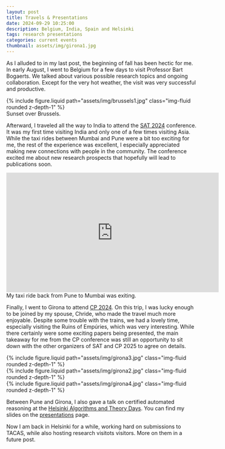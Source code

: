 ```yaml
---
layout: post
title: Travels & Presentations
date: 2024-09-29 10:25:00
description: Belgium, India, Spain and Helsinki
tags: research presentations
categories: current events
thumbnail: assets/img/girona1.jpg
---
```


As I alluded to in my last post, the beginning of fall has been hectic for me. In early August, I went to Belgium for a few days to visit Professor Bart Bogaerts. We talked about various possible research topics and ongoing collaboration. Except for the very hot weather, the visit was very successful and productive.

<div class="row mt-3">
    <div class="col-sm mt-3 mt-md-0">
        {% include figure.liquid path="assets/img/brussels1.jpg" class="img-fluid rounded z-depth-1" %}
    </div>
</div>
<div class="caption">
    Sunset over Brussels. 
</div>

Afterward, I traveled all the way to India to attend the [SAT 2024](https://satisfiability.org/SAT24/) conference. It was my first time visiting India and only one of a few times visiting Asia. While the taxi rides between Mumbai and Pune were a bit too exciting for me, the rest of the experience was excellent, I especially appreciated making new connections with people in the community. The conference excited me about new research prospects that hopefully will lead to publications soon.

<div align="center">
        <iframe width="560" height="315" src="https://www.youtube.com/embed/LVW9KeAWqHc?si=kA5p7bRRHz__sfwE" title="Taxi-India" frameborder="0" allow="accelerometer; autoplay; clipboard-write; encrypted-media; gyroscope; picture-in-picture; web-share" referrerpolicy="strict-origin-when-cross-origin" allowfullscreen></iframe>
</div>
<div class="caption">
    My taxi ride back from Pune to Mumbai was exiting. 
</div>

Finally, I went to Girona to attend [CP 2024](https://cp2024.a4cp.org/index.html). On this trip, I was lucky enough to be joined by my spouse, Chride, who made the travel much more enjoyable. Despite some trouble with the trains, we had a lovely time, especially visiting the Ruins of Empúries, which was very interesting. While there certainly were some exciting papers being presented, the main takeaway for me from the CP conference was still an opportunity to sit down with the other organizers of SAT and CP 2025 to agree on details.

<div class="row mt-3">
    <div class="col-sm mt-1 mt-md-0">
        {% include figure.liquid path="assets/img/girona3.jpg" class="img-fluid rounded z-depth-1" %}
    </div>
    <div class="col-sm mt-5 mt-md-0">
        {% include figure.liquid path="assets/img/girona2.jpg" class="img-fluid rounded z-depth-1" %}
    </div>
</div>

<div class="row mt-1">
    <div class="col-sm mt-3 mt-md-0">
        {% include figure.liquid path="assets/img/girona4.jpg" class="img-fluid rounded z-depth-1" %}
    </div>
</div>

Between Pune and Girona, I also gave a talk on certified automated reasoning at the [Helsinki Algorithms and Theory Days](https://algorithms.fi/theory-days-2024/). You can find my slides on the [presentations](/presentations/) page.

Now I am back in Helsinki for a while, working hard on submissions to TACAS, while also hosting research visitots visitors. More on them in a future post.
